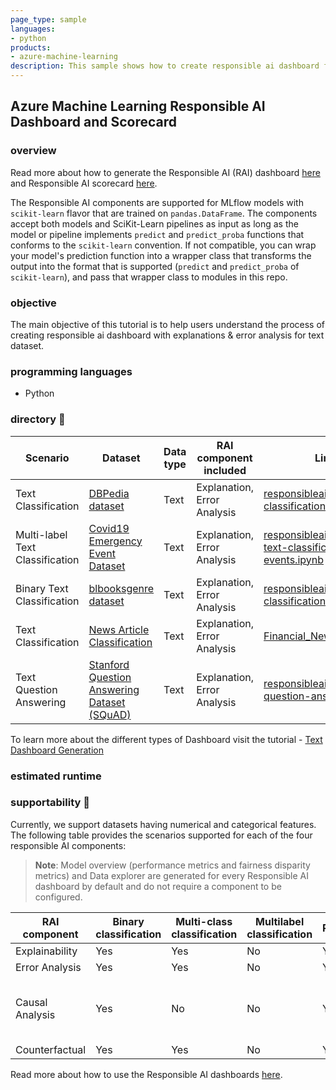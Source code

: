 ```yaml
---
page_type: sample
languages:
- python
products:
- azure-machine-learning
description: This sample shows how to create responsible ai dashboard for text datasets.
---
```


## Azure Machine Learning Responsible AI Dashboard and Scorecard 

### overview

Read more about how to generate the Responsible AI (RAI) dashboard [here](https://learn.microsoft.com/en-us/azure/machine-learning/how-to-responsible-ai-dashboard-sdk-cli?tabs=yaml) and Responsible AI scorecard [here](https://learn.microsoft.com/en-us/azure/machine-learning/how-to-responsible-ai-scorecard).

The Responsible AI components are supported for MLflow models with `scikit-learn` flavor that are trained on `pandas.DataFrame`.
The components accept both models and SciKit-Learn pipelines as input as long as the model or pipeline implements `predict` and `predict_proba` functions that conforms to the `scikit-learn` convention.
If not compatible, you can wrap your model's prediction function into a wrapper class that transforms the output into the format that is supported (`predict` and `predict_proba` of `scikit-learn`), and pass that wrapper class to modules in this repo.

### objective
The main objective of this tutorial is to help users understand the process of creating responsible ai dashboard with explanations & error analysis for text dataset.

### programming languages
 - Python

### directory 📖

| Scenario | Dataset | Data type | RAI component included | Link to sample | Documentation |
| --- | --- | --- | --- | --- | --- |
| Text Classification | [DBPedia dataset](https://huggingface.co/datasets/DeveloperOats/DBPedia_Classes) | Text | Explanation, Error Analysis | [responsibleaidashboard-text-classification-DBPedia.ipynb](./text/responsibleaidashboard-text-classification-DBPedia.ipynb) | [Text Dashboard Generation](https://learn.microsoft.com/en-us/azure/machine-learning/how-to-responsible-ai-text-dashboard?view=azureml-api-2) |
| Multi-label Text Classification | [Covid19 Emergency Event Dataset](https://huggingface.co/datasets/joelito/covid19_emergency_event) | Text | Explanation, Error Analysis | [responsibleaidashboard-multilabel-text-classification-covid-events.ipynb](./text/responsibleaidashboard-multilabel-text-classification-covid-events.ipynb) | [Text Dashboard Generation](https://learn.microsoft.com/en-us/azure/machine-learning/how-to-responsible-ai-text-dashboard?view=azureml-api-2) |
| Binary Text Classification | [blbooksgenre dataset](https://huggingface.co/datasets/blbooksgenre) | Text | Explanation, Error Analysis | [responsibleaidashboard-text-classification-blbooksgenre.ipynb](./responsibleaidashboard-text-classification-blbooksgenre.ipynb) | [Text Dashboard Generation](https://learn.microsoft.com/en-us/azure/machine-learning/how-to-responsible-ai-text-dashboard?view=azureml-api-2) |
| Text Classification | [News Article Classification](./text/responsibleaidashboard-text-classification-financial-news/Text_classification_dataset.xlsx) | Text | Explanation, Error Analysis | [Financial_News_Text_classifier.ipynb](./text/responsibleaidashboard-text-classification-financial-news/responsibleaidashboard-text-classification-financial-news.ipynb) | [Documentation](./text/responsibleaidashboard-text-classification-financial-news/readme.md) |
| Text Question Answering | [Stanford Question Answering Dataset (SQuAD)](https://huggingface.co/datasets/squad) | Text | Explanation, Error Analysis | [responsibleaidashboard-text-question-answering-squad.ipynb](./text/responsibleaidashboard-text-question-answering-squad.ipynb) | [Text Dashboard Generation](https://learn.microsoft.com/en-us/azure/machine-learning/how-to-responsible-ai-text-dashboard?view=azureml-api-2)|


To learn more about the different types of Dashboard visit the tutorial -
[Text Dashboard Generation](https://learn.microsoft.com/en-us/azure/machine-learning/how-to-responsible-ai-text-dashboard?view=azureml-api-2)

### estimated runtime

### supportability 🧰
Currently, we support datasets having numerical and categorical features. The following table provides the scenarios supported for each of the four responsible AI components:
> **Note**: Model overview (performance metrics and fairness disparity metrics) and Data explorer are generated for every Responsible AI dashboard by default and do not require a component to be configured.

| RAI component | Binary classification | Multi-class classification | Multilabel classification | Regression | Timeseries forecasting | Categorical features | Text features | Image Features | Recommender Systems | Reinforcement Learning |
| --- | --- | --- | --- | --- | --- | --- | --- | --- | --- | -- |
| Explainability | Yes | Yes | No | Yes | No | Yes | Yes | Yes | No | No |
| Error Analysis | Yes | Yes | No | Yes | No | Yes | Yes | Yes | No | No |
| Causal Analysis | Yes | No | No | Yes | No | Yes (max 5 features due to computational cost) | No | No | No | No |
| Counterfactual | Yes | Yes | No | Yes | No | Yes | No | No | No | No |

Read more about how to use the Responsible AI dashboards [here](https://learn.microsoft.com/en-us/azure/machine-learning/how-to-responsible-ai-dashboard). 

